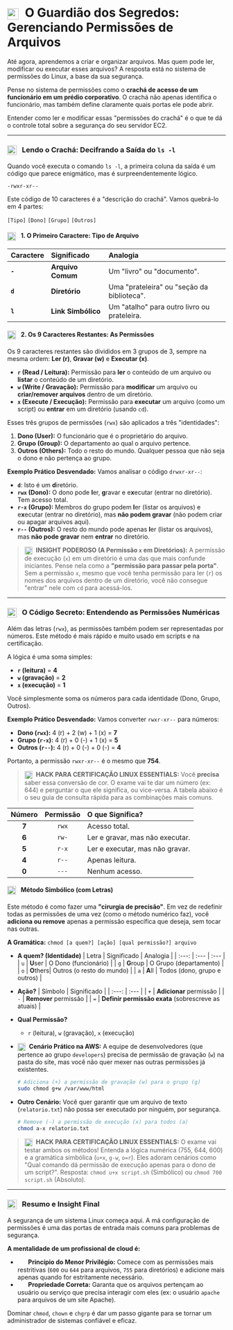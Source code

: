 # <img src="https://api.iconify.design/mdi/file-lock-outline.svg?color=currentColor" width="26" style="vertical-align:middle; margin-right:8px;" /> O Guardião dos Segredos: Gerenciando Permissões de Arquivos

Até agora, aprendemos a criar e organizar arquivos. Mas quem pode ler, modificar ou executar esses arquivos? A resposta está no sistema de permissões do Linux, a base da sua segurança.

Pense no sistema de permissões como o **crachá de acesso de um funcionário em um prédio corporativo**. O crachá não apenas identifica o funcionário, mas também define claramente quais portas ele pode abrir.

Entender como ler e modificar essas "permissões do crachá" é o que te dá o controle total sobre a segurança do seu servidor EC2.

---

### <img src="https://api.iconify.design/mdi/card-text-outline.svg?color=currentColor" width="22" style="vertical-align:middle; margin-right:8px;" /> Lendo o Crachá: Decifrando a Saída do `ls -l`

Quando você executa o comando `ls -l`, a primeira coluna da saída é um código que parece enigmático, mas é surpreendentemente lógico.

`-rwxr-xr--`

Este código de 10 caracteres é a "descrição do crachá". Vamos quebrá-lo em 4 partes:

`[Tipo]` `[Dono]` `[Grupo]` `[Outros]`

#### <img src="https://api.iconify.design/mdi/file-question-outline.svg?color=currentColor" width="20" style="vertical-align:middle; margin-right:8px;" /> 1. O Primeiro Caractere: Tipo de Arquivo

| Caractere | Significado | Analogia |
| :--- | :--- | :--- |
| **`-`** | **Arquivo Comum** | Um "livro" ou "documento". |
| **`d`** | **Diretório** | Uma "prateleira" ou "seção da biblioteca". |
| **`l`** | **Link Simbólico** | Um "atalho" para outro livro ou prateleira. |

#### <img src="https://api.iconify.design/mdi/key-chain.svg?color=currentColor" width="20" style="vertical-align:middle; margin-right:8px;" /> 2. Os 9 Caracteres Restantes: As Permissões

Os 9 caracteres restantes são divididos em 3 grupos de 3, sempre na mesma ordem: **Ler (r)**, **Gravar (w)** e **Executar (x)**.

* **`r` (Read / Leitura):** Permissão para **ler** o conteúdo de um arquivo ou **listar** o conteúdo de um diretório.
* **`w` (Write / Gravação):** Permissão para **modificar** um arquivo ou **criar/remover arquivos** dentro de um diretório.
* **`x` (Execute / Execução):** Permissão para **executar** um arquivo (como um script) ou **entrar** em um diretório (usando `cd`).

Esses três grupos de permissões (`rwx`) são aplicados a três "identidades":

1.  **Dono (User):** O funcionário que é o proprietário do arquivo.
2.  **Grupo (Group):** O departamento ao qual o arquivo pertence.
3.  **Outros (Others):** Todo o resto do mundo. Qualquer pessoa que não seja o dono e não pertença ao grupo.

**Exemplo Prático Desvendado:**
Vamos analisar o código `drwxr-xr--`:

* **`d`**: Isto é um **d**iretório.
* **`rwx` (Dono):** O dono pode **l**er, **g**ravar e e**x**ecutar (entrar no diretório). Tem acesso total.
* **`r-x` (Grupo):** Membros do grupo podem **l**er (listar os arquivos) e e**x**ecutar (entrar no diretório), mas **não podem gravar** (não podem criar ou apagar arquivos aqui).
* **`r--` (Outros):** O resto do mundo pode apenas **l**er (listar os arquivos), mas **não pode gravar** nem **entrar** no diretório.

> **<img src="https://api.iconify.design/mdi/lightbulb-on-outline.svg?color=currentColor" width="18" style="vertical-align:middle; margin-right:5px;" /> INSIGHT PODEROSO (A Permissão `x` em Diretórios):** A permissão de execução (`x`) em um diretório é uma das que mais confunde iniciantes. Pense nela como a **"permissão para passar pela porta"**. Sem a permissão `x`, mesmo que você tenha permissão para ler (`r`) os nomes dos arquivos dentro de um diretório, você não consegue "entrar" nele com `cd` para acessá-los.

---

### <img src="https://api.iconify.design/mdi/numeric.svg?color=currentColor" width="22" style="vertical-align:middle; margin-right:8px;" /> O Código Secreto: Entendendo as Permissões Numéricas

Além das letras (`rwx`), as permissões também podem ser representadas por números. Este método é mais rápido e muito usado em scripts e na certificação.

A lógica é uma soma simples:
* **`r` (leitura)** = **4**
* **`w` (gravação)** = **2**
* **`x` (execução)** = **1**

Você simplesmente soma os números para cada identidade (Dono, Grupo, Outros).

**Exemplo Prático Desvendado:**
Vamos converter `rwxr-xr--` para números:

* **Dono (`rwx`):** 4 (r) + 2 (w) + 1 (x) = **7**
* **Grupo (`r-x`):** 4 (r) + 0 (-) + 1 (x) = **5**
* **Outros (`r--`):** 4 (r) + 0 (-) + 0 (-) = **4**

Portanto, a permissão `rwxr-xr--` é o mesmo que **754**.

> **<img src="https://api.iconify.design/mdi/star-four-points.svg?color=currentColor" width="18" style="vertical-align:middle; margin-right:5px;" /> HACK PARA CERTIFICAÇÃO LINUX ESSENTIALS:** Você **precisa** saber essa conversão de cor. O exame vai te dar um número (ex: 644) e perguntar o que ele significa, ou vice-versa. A tabela abaixo é o seu guia de consulta rápida para as combinações mais comuns.

| Número | Permissão | O que Significa? |
| :---: | :---: | :--- |
| **7** | `rwx` | Acesso total. |
| **6** | `rw-` | Ler e gravar, mas não executar. |
| **5** | `r-x` | Ler e executar, mas não gravar. |
| **4** | `r--` | Apenas leitura. |
| **0** | `---` | Nenhum acesso. |

#### <img src="https://api.iconify.design/mdi/format-letter-case.svg?color=currentColor" width="20" style="vertical-align:middle; margin-right:8px;" /> Método Simbólico (com Letras)
Este método é como fazer uma **"cirurgia de precisão"**. Em vez de redefinir todas as permissões de uma vez (como o método numérico faz), você **adiciona ou remove** apenas a permissão específica que deseja, sem tocar nas outras.

**A Gramática:** `chmod [a quem?] [ação] [qual permissão?] arquivo`

* **A quem? (Identidade)**
    | Letra | Significado | Analogia |
    | :---: | :--- | :--- |
    | `u` | **U**ser | O Dono (funcionário) |
    | `g` | **G**roup | O Grupo (departamento) |
    | `o` | **O**thers| Outros (o resto do mundo) |
    | `a` | **A**ll | Todos (dono, grupo e outros) |

* **Ação?**
    | Símbolo | Significado |
    | :---: | :--- |
    | `+` | **Adicionar** permissão |
    | `-` | **Remover** permissão |
    | `=` | **Definir permissão exata** (sobrescreve as atuais) |

* **Qual Permissão?**
    * `r` (leitura), `w` (gravação), `x` (execução)

* **<img src="https://api.iconify.design/logos/aws-ec2.svg?color=currentColor" width="18" style="vertical-align:middle; margin-right:5px;" /> Cenário Prático na AWS:** A equipe de desenvolvedores (que pertence ao grupo `developers`) precisa de permissão de gravação (`w`) na pasta do site, mas você não quer mexer nas outras permissões já existentes.
    ```bash
    # Adiciona (+) a permissão de gravação (w) para o grupo (g)
    sudo chmod g+w /var/www/html
    ```

* **Outro Cenário:** Você quer garantir que um arquivo de texto (`relatorio.txt`) não possa ser executado por ninguém, por segurança.
    ```bash
    # Remove (-) a permissão de execução (x) para todos (a)
    chmod a-x relatorio.txt
    ```

> **<img src="https://api.iconify.design/mdi/star-four-points.svg?color=currentColor" width="18" style="vertical-align:middle; margin-right:5px;" /> HACK PARA CERTIFICAÇÃO LINUX ESSENTIALS:** O exame vai testar ambos os métodos! Entenda a lógica numérica (755, 644, 600) e a gramática simbólica (`u+x`, `g-w`, `o=r`). Eles adoram cenários como "Qual comando dá permissão de execução apenas para o dono de um script?". Resposta: `chmod u+x script.sh` (Simbólico) ou `chmod 700 script.sh` (Absoluto).

---

### <img src="https://api.iconify.design/mdi/lightbulb-on-outline.svg?color=currentColor" width="22" style="vertical-align:middle; margin-right:8px;" /> Resumo e Insight Final

A segurança de um sistema Linux começa aqui. A má configuração de permissões é uma das portas de entrada mais comuns para problemas de segurança.

**A mentalidade de um profissional de cloud é:**
* **<img src="https://api.iconify.design/mdi/lock-outline.svg?color=currentColor" width="16" style="vertical-align:middle; margin-right:5px;" /> Princípio do Menor Privilégio:** Comece com as permissões mais restritivas (`600` ou `644` para arquivos, `755` para diretórios) e adicione mais apenas quando for estritamente necessário.
* **<img src="https://api.iconify.design/mdi/account-check-outline.svg?color=currentColor" width="16" style="vertical-align:middle; margin-right:5px;" /> Propriedade Correta:** Garanta que os arquivos pertençam ao usuário ou serviço que precisa interagir com eles (ex: o usuário `apache` para arquivos de um site Apache).

Dominar `chmod`, `chown` e `chgrp` é dar um passo gigante para se tornar um administrador de sistemas confiável e eficaz.